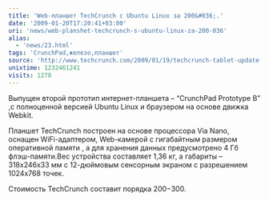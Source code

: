 ```yaml
---
title: 'Web-планшет TechCrunch с Ubuntu Linux за 200&#036;.'
date: '2009-01-20T17:20:41+03:00'
uri: 'news/web-planshet-techcrunch-s-ubuntu-linux-za-200-036'
alias: 
  - 'news/23.html'
tags: 'CrunchPad,железо,планшет'
source: 'http://www.techcrunch.com/2009/01/19/techcrunch-tablet-update-prototype-b/'
unixtime: 1232461241
visits: 1278
---
```

Выпущен второй прототип интернет-планшета – “CrunchPad Prototype B” ,с полноценной версией Ubuntu Linux и браузером на основе движка Webkit.

Планшет TechCrunch построен на основе процессора Via Nano, оснащен WiFi-адаптером, Web-камерой с гигабайтным размером оперативной памяти , а для хранения данных предусмотрено 4 Гб флэш-памяти.Вес устройства составляет 1,36 кг, а габариты – 318х246х33 мм с 12-дюймовым сенсорным экраном с разрешением 1024х768 точек.

Стоимость TechCrunch составит порядка $200-$300.
